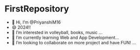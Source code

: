 # FirstRepository
- 👋 Hi, I’m @PriyanshiM16
- 😄 2024!!
- 🏐 I’m interested in volleyball, books, music ...
- 🌱 I’m currently learning Web and App Development...
- 💞️ I’m looking to collaborate on more project and have FUN! ...
